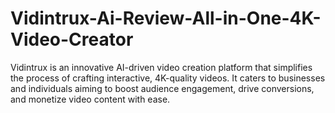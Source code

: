 # Vidintrux-Ai-Review-All-in-One-4K-Video-Creator
Vidintrux is an innovative AI-driven video creation platform that simplifies the process of crafting interactive, 4K-quality videos.  It caters to businesses and individuals aiming to boost audience engagement, drive conversions, and monetize video content with ease.
